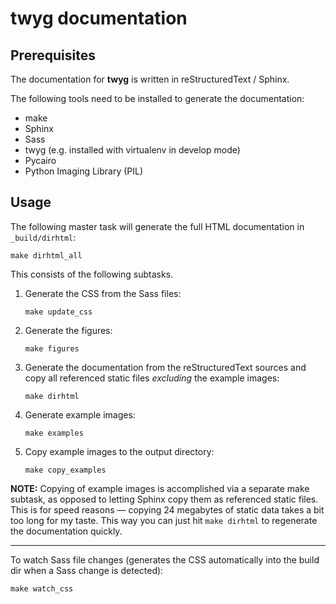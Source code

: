 # twyg documentation

## Prerequisites

The documentation for **twyg** is written in reStructuredText / Sphinx.

The following tools need to be installed to generate the documentation:

* make
* Sphinx
* Sass
* twyg (e.g. installed with virtualenv in develop mode)
* Pycairo
* Python Imaging Library (PIL)


## Usage

The following master task will generate the full HTML documentation in
`_build/dirhtml`:

    make dirhtml_all

This consists of the following subtasks.

1. Generate the CSS from the Sass files:

    ```
    make update_css
    ```

2. Generate the figures:

    ```
    make figures
    ```

3. Generate the documentation from the reStructuredText sources and copy all
referenced static files *excluding* the example images:

    ```
    make dirhtml
    ```

4. Generate example images:

    ```
    make examples
    ```

5. Copy example images to the output directory:

    ```
    make copy_examples
    ```

**NOTE:** Copying of example images is accomplished via a separate make
subtask, as opposed to letting Sphinx copy them as referenced static files.
This is for speed reasons — copying 24 megabytes of static data takes a bit
too long for my taste. This way you can just hit `make dirhtml` to regenerate
the documentation quickly.

***

To watch Sass file changes (generates the CSS automatically into the build dir
when a Sass change is detected):

    make watch_css


